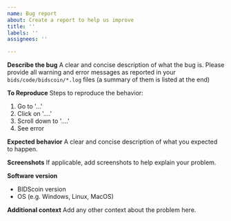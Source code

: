 ```yaml
---
name: Bug report
about: Create a report to help us improve
title: ''
labels: ''
assignees: ''

---
```


**Describe the bug**
A clear and concise description of what the bug is. Please provide all warning and error messages as reported in your ``bids/code/bidscoin/*.log`` files (a summary of them is listed at the end)

**To Reproduce**
Steps to reproduce the behavior:
1. Go to '...'
2. Click on '....'
3. Scroll down to '....'
4. See error

**Expected behavior**
A clear and concise description of what you expected to happen.

**Screenshots**
If applicable, add screenshots to help explain your problem.

**Software version**
 - BIDScoin version
 - OS (e.g. Windows, Linux, MacOS)

**Additional context**
Add any other context about the problem here.
